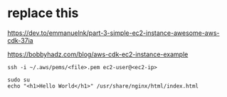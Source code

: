 # replace this

https://dev.to/emmanuelnk/part-3-simple-ec2-instance-awesome-aws-cdk-37ia

https://bobbyhadz.com/blog/aws-cdk-ec2-instance-example


```
ssh -i ~/.aws/pems/<file>.pem ec2-user@<ec2-ip>

sudo su
echo "<h1>Hello World</h1>" /usr/share/nginx/html/index.html
```